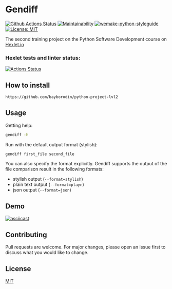 # Gendiff
[![Github Actions Status](https://github.com/bayborodin/python-project-lvl2/workflows/Python%20CI/badge.svg)](https://github.com/bayborodin/python-project-lvl2/actions)
[![Maintainability](https://api.codeclimate.com/v1/badges/a4bb2bcb4ba0d791eb18/maintainability)](https://codeclimate.com/github/bayborodin/python-project-lvl2/maintainability)
[![wemake-python-styleguide](https://img.shields.io/badge/style-wemake-000000.svg)](https://github.com/wemake-services/wemake-python-styleguide)
[![License: MIT](https://img.shields.io/badge/License-MIT-yellow.svg)](https://opensource.org/licenses/MIT)

The second training project on the Python Software Development course on [Hexlet.io](https://ru.hexlet.io/professions/python/projects/50)


### Hexlet tests and linter status:
[![Actions Status](https://github.com/bayborodin/python-project-lvl2/workflows/hexlet-check/badge.svg)](https://github.com/bayborodin/python-project-lvl2/actions)

## How to install
```bash
https://github.com/bayborodin/python-project-lvl2
```

## Usage
Getting help:
```bash
gendiff -h
```

Run with the default output format (stylish):
```bash
gendiff first_file second_file
```

You can also specify the format explicitly.
Gendiff supports the output of the file comparison result in the following formats:
* stylish output (```--format=stylish```)
* plain text output (```--format=playn```)
* json output (```--format=json```)

## Demo
[![asciicast](https://asciinema.org/a/MfOZcLZQlgldKEGHyAAIwS8vf.svg)](https://asciinema.org/a/MfOZcLZQlgldKEGHyAAIwS8vf)

## Contributing
Pull requests are welcome. For major changes, please open an issue first to discuss what you would like to change.

## License
[MIT](https://choosealicense.com/licenses/mit/)
